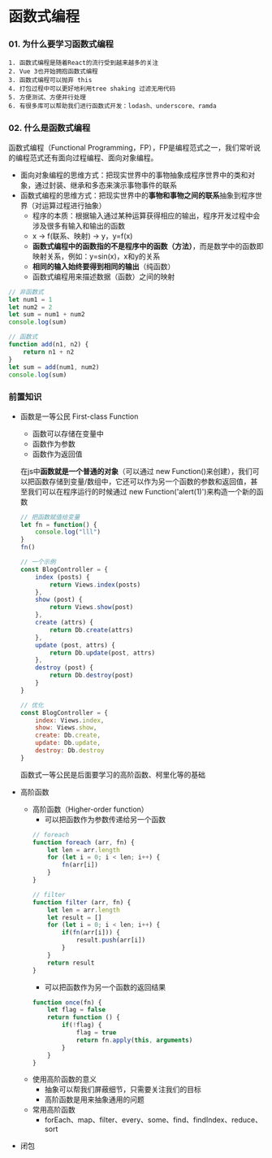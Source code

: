 # 函数式编程

### 01. 为什么要学习函数式编程

    1. 函数式编程是随着React的流行受到越来越多的关注
    2. Vue 3也开始拥抱函数式编程
    3. 函数式编程可以抛弃 this
    4. 打包过程中可以更好地利用tree shaking 过滤无用代码
    5. 方便测试、方便并行处理
    6. 有很多库可以帮助我们进行函数式开发：lodash、underscore、ramda

### 02. 什么是函数式编程

函数式编程（Functional Programming，FP），FP是编程范式之一，我们常听说的编程范式还有面向过程编程、面向对象编程。

- 面向对象编程的思维方式：把现实世界中的事物抽象成程序世界中的类和对象，通过封装、继承和多态来演示事物事件的联系
- 函数式编程的思维方式：把现实世界中的**事物和事物之间的联系**抽象到程序世界（对运算过程进行抽象）
    - 程序的本质：根据输入通过某种运算获得相应的输出，程序开发过程中会涉及很多有输入和输出的函数
    - x -> f(联系、映射) -> y，y=f(x)
    - **函数式编程中的函数指的不是程序中的函数（方法）**，而是数学中的函数即映射关系，例如：y=sin(x)，x和y的关系
    - **相同的输入始终要得到相同的输出**（纯函数）
    - 函数式编程用来描述数据（函数）之间的映射
```js
// 非函数式
let num1 = 1
let num2 = 2
let sum = num1 + num2
console.log(sum)

// 函数式
function add(n1, n2) {
    return n1 + n2
}
let sum = add(num1, num2)
console.log(sum)
```

### 前置知识
- 函数是一等公民 First-class Function
    - 函数可以存储在变量中
    - 函数作为参数
    - 函数作为返回值

    在js中**函数就是一个普通的对象**（可以通过 new Function()来创建），我们可以把函数存储到变量/数组中，它还可以作为另一个函数的参数和返回值，甚至我们可以在程序运行的时候通过 new Function('alert(1)')来构造一个新的函数

    ```js
    // 把函数赋值给变量
    let fn = function() {
        console.log("lll")
    }
    fn()

    // 一个示例
    const BlogController = {
        index (posts) { 
            return Views.index(posts) 
        },
        show (post) { 
            return Views.show(post) 
        },
        create (attrs) { 
            return Db.create(attrs) 
        },
        update (post, attrs) { 
            return Db.update(post, attrs) 
        },
        destroy (post) { 
            return Db.destroy(post) 
        }
    }

    // 优化
    const BlogController = {
        index: Views.index,
        show: Views.show,
        create: Db.create,
        update: Db.update,
        destroy: Db.destroy
    }
    ```

    函数式一等公民是后面要学习的高阶函数、柯里化等的基础

- 高阶函数
    - 高阶函数（Higher-order function）
        - 可以把函数作为参数传递给另一个函数
        ```js
        // foreach
        function foreach (arr, fn) {
            let len = arr.length
            for (let i = 0; i < len; i++) {
                fn(arr[i])
            }
        }

        // filter
        function filter (arr, fn) {
            let len = arr.length
            let result = []
            for (let i = 0; i < len; i++) {
                if(fn(arr[i])) {
                    result.push(arr[i])
                }
            }
            return result
        }
        ```
        - 可以把函数作为另一个函数的返回结果
        ```js
        function once(fn) {
            let flag = false
            return function () {
                if(!flag) {
                    flag = true
                    return fn.apply(this, arguments)
                }
            }
        }
        ```
    - 使用高阶函数的意义
        - 抽象可以帮我们屏蔽细节，只需要关注我们的目标
        - 高阶函数是用来抽象通用的问题
    - 常用高阶函数
        - forEach、map、filter、every、some、find、findIndex、reduce、sort
- 闭包